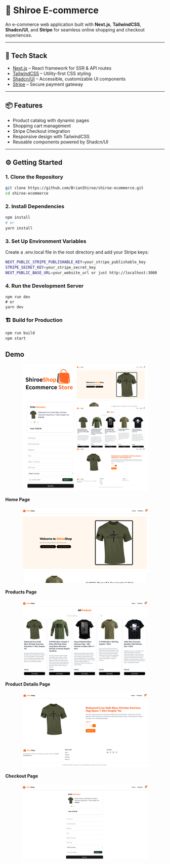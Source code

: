 # 🛒 Shiroe E-commerce

An e-commerce web application built with **Next.js**, **TailwindCSS**, **Shadcn/UI**, and **Stripe** for seamless online shopping and checkout experiences.

---

## 🚀 Tech Stack

- [Next.js](https://nextjs.org/) – React framework for SSR & API routes
- [TailwindCSS](https://tailwindcss.com/) – Utility-first CSS styling
- [Shadcn/UI](https://ui.shadcn.com/) – Accessible, customizable UI components
- [Stripe](https://stripe.com/) – Secure payment gateway

---

## 📦 Features

- Product catalog with dynamic pages
- Shopping cart management
- Stripe Checkout integration
- Responsive design with TailwindCSS
- Reusable components powered by Shadcn/UI

---

## ⚙️ Getting Started

### 1. Clone the Repository

```bash
git clone https://github.com/BrianShiroe/shiroe-ecommerce.git
cd shiroe-ecommerce
```

### 2. Install Dependencies

```bash
npm install
# or
yarn install
```

### 3. Set Up Environment Variables

Create a .env.local file in the root directory and add your Stripe keys:

```bash
NEXT_PUBLIC_STRIPE_PUBLISHABLE_KEY=your_stripe_publishable_key
STRIPE_SECRET_KEY=your_stripe_secret_key
NEXT_PUBLIC_BASE_URL=your_website_url or just http://localhost:3000
```

### 4. Run the Development Server

```bashF
npm run dev
# or
yarn dev
```

### 🏗️ Build for Production

```bash
npm run build
npm start
```

## Demo

<img src="public/demo/page0.png" alt="Demo" width="400" style="display:block; margin:auto;"/>

#### Home Page

<img src="public/demo/page1.png" alt="Home Page" width="400" style="display:block; margin:auto;"/>

#### Products Page

<img src="public/demo/page2.png" alt="Products Page" width="400" style="display:block; margin:auto;"/>

#### Product Details Page

<img src="public/demo/page3.png" alt="Product Details Page" width="400" style="display:block; margin:auto;"/>

#### Checkout Page

<img src="public/demo/page4.png" alt="Checkout Page" width="400" style="display:block; margin:auto;"/>

